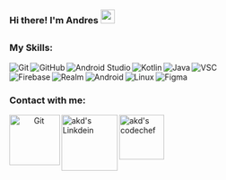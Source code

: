 ### Hi there! I'm Andres <img src="https://github.com/himanshusharma89/himanshusharma89/blob/master/Hi.gif" width="25px">

<!--
**ARV02/ARV02** is a ✨ _special_ ✨ repository because its `README.md` (this file) appears on your GitHub profile.

Here are some ideas to get you started:

- 🔭 I’m currently working on ...
- 🌱 I’m currently learning ...
- 👯 I’m looking to collaborate on ...
- 🤔 I’m looking for help with ...
- 💬 Ask me about ...
- 📫 How to reach me: ...
- 😄 Pronouns: ...
- ⚡ Fun fact: ...
-->

##

###  My Skills:
<p align="left">
  &emsp; 
  <img align="left" alt="Git" src="https://img.shields.io/badge/-Git-F05032?logo=Git&logoColor=white"/>
  &emsp;
  <img align="left" alt="GitHub" src="https://img.shields.io/badge/-GitHub-181717?logo=GitHub&logoColor=white"/>
  &emsp;
  <img align="left" alt="Android Studio" src="https://img.shields.io/badge/-Android%20Studio-3DDC84?logo=Android%20Studio&logoColor=white"/>
  &emsp;
  <img align="left" alt="Kotlin" src="https://img.shields.io/badge/-Kotlin-0095D5?logo=Kotlin&logoColor=white"/>
  &emsp;
  <img align="left" alt="Java" src="https://img.shields.io/badge/-Java-007396?logo=Java&logoColor=white"/>
  &emsp;
  <img align="left" alt="VSC" src="https://img.shields.io/badge/-Visual%20Studio%20Code-007ACC?logo=Visual%20Studio%20Code&logoColor=white"/>
  &emsp;
  <img align="left" alt="Firebase" src="https://img.shields.io/badge/-Firebase-FFCA28?logo=Firebase&logoColor=black"/>
  &emsp;
  <img align="left" alt="Realm" src="https://img.shields.io/badge/-Realm-39477F?logo=Realm&logoColor=white"/>
  &emsp;
 <img align="left" alt="Android" src="https://img.shields.io/badge/-Android-3DDC84?logo=Android&logoColor=white"/>
  &emsp;
  <img align="left" alt="Linux" src="https://img.shields.io/badge/-Linux-FCC624?logo=Linux&logoColor=black"/>
  &emsp;
  <img align="left" alt="Figma" src="https://img.shields.io/badge/-Figma-F24E1E?logo=Figma&logoColor=white"/>
</p>

### Contact with me:
<p align="center">
  <a href="https://github.com/ARV02"><img align="left" alt="Git" width="90px" src="https://img.shields.io/badge/Github-181717?style=for-the-badge&logo=Github&logoColor=white" /></p>
  <a href="https://www.linkedin.com/in/andresrosasvazquez"><img align="left" alt="akd's Linkdein" width="100px" src="https://img.shields.io/badge/Linkedin-0A66C2?style=for-the-badge&logo=Linkedin&logoColor=white" /></a>
  <a href="mailto:ar0439708@gmail.com"><img align="left" alt="akd's codechef" width="80px" src="https://img.shields.io/badge/-Gmail-%23333?style=for-the-badge&logo=gmail&logoColor=white" /></a>
</p>

